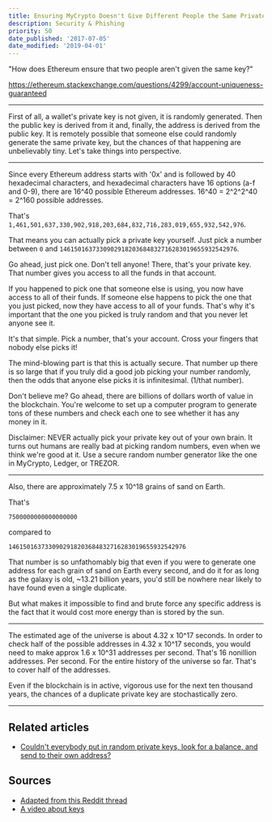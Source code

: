 ```yaml
---
title: Ensuring MyCrypto Doesn't Give Different People the Same Private Key
description: Security & Phishing
priority: 50
date_published: '2017-07-05'
date_modified: '2019-04-01'
---
```


"How does Ethereum ensure that two people aren't given the same key?"

<https://ethereum.stackexchange.com/questions/4299/account-uniqueness-guaranteed>

---

First of all, a wallet's private key is not given, it is randomly generated. Then the public key is derived from it and, finally, the address is derived from the public key. It is remotely possible that someone else could randomly generate the same private key, but the chances of that happening are unbelievably tiny. Let's take things into perspective.

---

Since every Ethereum address starts with '0x' and is followed by 40 hexadecimal characters, and hexadecimal characters have 16 options (a-f and 0-9), there are 16^40 possible Ethereum addresses. 16^40 = 2^2^2^40 = 2^160 possible addresses.

That's `1,461,501,637,330,902,918,203,684,832,716,283,019,655,932,542,976`.

That means you can actually pick a private key yourself. Just pick a number between `0` and `1461501637330902918203684832716283019655932542976`.

Go ahead, just pick one. Don't tell anyone! There, that's your private key. That number gives you access to all the funds in that account.

If you happened to pick one that someone else is using, you now have access to all of their funds. If someone else happens to pick the one that you just picked, now they have access to all of your funds. That's why it's important that the one you picked is truly random and that you never let anyone see it.

It's that simple. Pick a number, that's your account. Cross your fingers that nobody else picks it!

The mind-blowing part is that this is actually secure. That number up there is so large that if you truly did a good job picking your number randomly, then the odds that anyone else picks it is infinitesimal. (1/that number).

Don't believe me? Go ahead, there are billions of dollars worth of value in the blockchain. You're welcome to set up a computer program to generate tons of these numbers and check each one to see whether it has any money in it.

Disclaimer: NEVER actually pick your private key out of your own brain. It turns out humans are really bad at picking random numbers, even when we think we're good at it. Use a secure random number generator like the one in MyCrypto, Ledger, or TREZOR.

---

Also, there are approximately 7.5 x 10^18 grains of sand on Earth.

That's

`7500000000000000000`

compared to

`1461501637330902918203684832716283019655932542976`

That number is so unfathomably big that even if you were to generate one address for each grain of sand on Earth every second, and do it for as long as the galaxy is old, ~13.21 billion years, you'd still be nowhere near likely to have found even a single duplicate.

But what makes it impossible to find and brute force any specific address is the fact that it would cost more energy than is stored by the sun.

---

The estimated age of the universe is about 4.32 x 10^17 seconds. In order to check half of the possible addresses in 4.32 x 10^17 seconds, you would need to make approx 1.6 x 10^31 addresses per second. That's 16 nonillion addresses. Per second. For the entire history of the universe so far. That's to cover half of the addresses.

Even if the blockchain is in active, vigorous use for the next ten thousand years, the chances of a duplicate private key are stochastically zero.

---

## Related articles

* [Couldn't everybody put in random private keys, look for a balance, and send to their own address?](/staying-safe/couldnt-everybody-put-in-a-random-key-and-send-to-own-address)

## Sources

* [Adapted from this Reddit thread](https://www.reddit.com/r/ethereum/comments/6fr2lx/updated_its_time_to_get_real_stop_relying_on/diki8iz/)
* [A video about keys](http://decypher.tv/series/ethereum-development/video/2)
